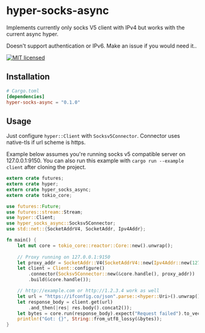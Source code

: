 # hyper-socks-async

Implements currently only socks V5 client with IPv4 but works with the current async hyper. 

Doesn't support authentication or IPv6. Make an issue if you would need it..

[![MIT licensed](https://img.shields.io/badge/license-MIT-blue.svg)](./LICENSE.md)

## Installation

```toml
# Cargo.toml
[dependencies]
hyper-socks-async = "0.1.0"
```

## Usage

Just configure `hyper::Client` with `Socksv5Connector`. Connector uses native-tls if url scheme is https.

Example below assumes you're running socks v5 compatible server on 127.0.0.1:9150. You can also run this example with `cargo run --example client` after cloning the project.

```rust
extern crate futures;
extern crate hyper;
extern crate hyper_socks_async;
extern crate tokio_core;

use futures::Future;
use futures::stream::Stream;
use hyper::Client;
use hyper_socks_async::Socksv5Connector;
use std::net::{SocketAddrV4, SocketAddr, Ipv4Addr};

fn main() {
    let mut core = tokio_core::reactor::Core::new().unwrap();
    
    // Proxy running on 127.0.0.1:9150
    let proxy_addr = SocketAddr::V4(SocketAddrV4::new(Ipv4Addr::new(127, 0, 0, 1), 9150));
    let client = Client::configure()
        .connector(Socksv5Connector::new(&core.handle(), proxy_addr))
        .build(&core.handle());

    // http://example.com or http://1.2.3.4 work as well
    let url = "https://ifconfig.co/json".parse::<hyper::Uri>().unwrap();
    let response_body = client.get(url)
        .and_then(|res| res.body().concat2());
    let bytes = core.run(response_body).expect("Request failed").to_vec();
    println!("Got: {}", String::from_utf8_lossy(&bytes));
}
```

